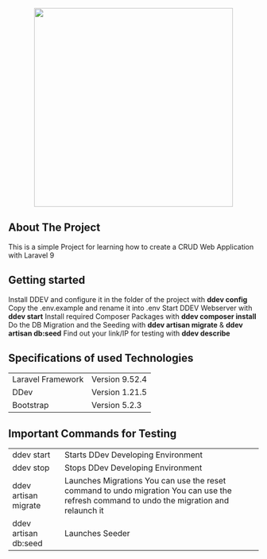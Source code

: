 <p align="center"><a href="https://laravel.com" target="_blank"><img src="https://raw.githubusercontent.com/laravel/art/master/logo-lockup/5%20SVG/2%20CMYK/1%20Full%20Color/laravel-logolockup-cmyk-red.svg" width="400"></a></p>

## About The Project

This is a simple Project for learning how to create a CRUD Web Application with Laravel 9

## Getting started

Install DDEV and configure it in the folder of the project with <b>ddev config</b>
Copy the .env.example and rename it into .env
Start DDEV Webserver with <b>ddev start</b>
Install required Composer Packages with <b>ddev composer install</b>
Do the DB Migration and the Seeding with <b>ddev artisan migrate</b> & <b>ddev artisan db:seed</b>
Find out your link/IP for testing with <b>ddev describe</b>

## Specifications of used Technologies
<table>
    <tr>
        <td>
            Laravel Framework
        </td>
        <td>
            Version 9.52.4
        </td>
    </tr>    
    <tr>
        <td>
            DDev
        </td>
        <td>
            Version 1.21.5
        </td>
    </tr>    
    <tr>
        <td>
            Bootstrap
        </td>
        <td>
            Version 5.2.3
        </td>
    </tr>
</table>

## Important Commands for Testing
<table>
    <tr>
        <td>
            ddev start
        </td>
        <td>
            Starts DDev Developing Environment
        </td>
    </tr>    
    <tr>
        <td>
            ddev stop
        </td>
        <td>
            Stops DDev Developing Environment
        </td>
    </tr>    
    <tr>
        <td>
            ddev artisan migrate
        </td>
        <td>
            Launches Migrations
            You can use the reset command to undo migration
            You can use the refresh command to undo the migration and relaunch it
        </td>
    </tr>    
    <tr>
        <td>
            ddev artisan db:seed
        </td>
        <td>
            Launches Seeder
        </td>
    </tr>
</table>